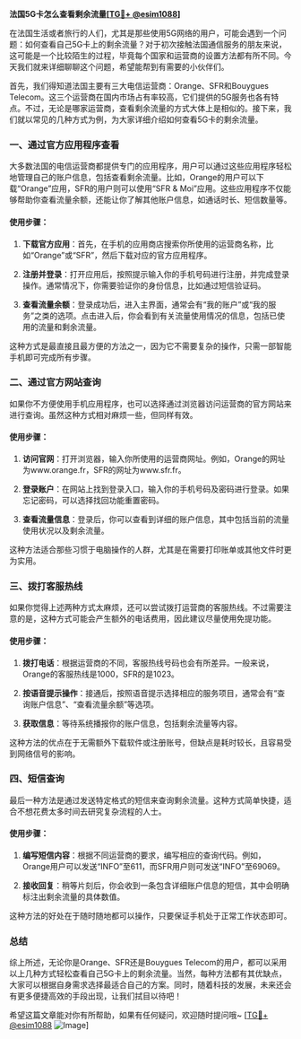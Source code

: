 **法国5G卡怎么查看剩余流量[[TG💪+ @esim1088](https://t.me/s/esim1088)]**

在法国生活或者旅行的人们，尤其是那些使用5G网络的用户，可能会遇到一个问题：如何查看自己5G卡上的剩余流量？对于初次接触法国通信服务的朋友来说，这可能是一个比较陌生的过程，毕竟每个国家和运营商的设置方法都有所不同。今天我们就来详细聊聊这个问题，希望能帮到有需要的小伙伴们。

首先，我们得知道法国主要有三大电信运营商：Orange、SFR和Bouygues Telecom。这三个运营商在国内市场占有率较高，它们提供的5G服务也各有特点。不过，无论是哪家运营商，查看剩余流量的方式大体上是相似的。接下来，我们就以常见的几种方式为例，为大家详细介绍如何查看5G卡的剩余流量。

### 一、通过官方应用程序查看

大多数法国的电信运营商都提供专门的应用程序，用户可以通过这些应用程序轻松地管理自己的账户信息，包括查看剩余流量。比如，Orange的用户可以下载“Orange”应用，SFR的用户则可以使用“SFR & Moi”应用。这些应用程序不仅能够帮助你查看流量余额，还能让你了解其他账户信息，如通话时长、短信数量等。

#### 使用步骤：

1. **下载官方应用**：首先，在手机的应用商店搜索你所使用的运营商名称，比如“Orange”或“SFR”，然后下载对应的官方应用程序。
   
2. **注册并登录**：打开应用后，按照提示输入你的手机号码进行注册，并完成登录操作。通常情况下，你需要验证你的身份信息，比如通过短信验证码。

3. **查看流量余额**：登录成功后，进入主界面，通常会有“我的账户”或“我的服务”之类的选项。点击进入后，你会看到有关流量使用情况的信息，包括已使用的流量和剩余流量。

这种方式是最直接且最方便的方法之一，因为它不需要复杂的操作，只需一部智能手机即可完成所有步骤。

### 二、通过官方网站查询

如果你不方便使用手机应用程序，也可以选择通过浏览器访问运营商的官方网站来进行查询。虽然这种方式相对麻烦一些，但同样有效。

#### 使用步骤：

1. **访问官网**：打开浏览器，输入你所使用的运营商网址。例如，Orange的网址为www.orange.fr，SFR的网址为www.sfr.fr。

2. **登录账户**：在网站上找到登录入口，输入你的手机号码及密码进行登录。如果忘记密码，可以选择找回功能重置密码。

3. **查看流量信息**：登录后，你可以查看到详细的账户信息，其中包括当前的流量使用状况以及剩余流量。

这种方法适合那些习惯于电脑操作的人群，尤其是在需要打印账单或其他文件时更为实用。

### 三、拨打客服热线

如果你觉得上述两种方式太麻烦，还可以尝试拨打运营商的客服热线。不过需要注意的是，这种方式可能会产生额外的电话费用，因此建议尽量使用免提功能。

#### 使用步骤：

1. **拨打电话**：根据运营商的不同，客服热线号码也会有所差异。一般来说，Orange的客服热线是1000，SFR的是1023。

2. **按语音提示操作**：接通后，按照语音提示选择相应的服务项目，通常会有“查询账户信息”、“查看流量余额”等选项。

3. **获取信息**：等待系统播报你的账户信息，包括剩余流量等内容。

这种方法的优点在于无需额外下载软件或注册账号，但缺点是耗时较长，且容易受到网络信号的影响。

### 四、短信查询

最后一种方法是通过发送特定格式的短信来查询剩余流量。这种方式简单快捷，适合不想花费太多时间去研究复杂流程的人士。

#### 使用步骤：

1. **编写短信内容**：根据不同运营商的要求，编写相应的查询代码。例如，Orange用户可以发送“INFO”至611，而SFR用户则可发送“INFO”至69069。

2. **接收回复**：稍等片刻后，你会收到一条包含详细账户信息的短信，其中会明确标注出剩余流量的具体数值。

这种方法的好处在于随时随地都可以操作，只要保证手机处于正常工作状态即可。

### 总结

综上所述，无论你是Orange、SFR还是Bouygues Telecom的用户，都可以采用以上几种方式轻松查看自己5G卡上的剩余流量。当然，每种方法都有其优缺点，大家可以根据自身需求选择最适合自己的方案。同时，随着科技的发展，未来还会有更多便捷高效的手段出现，让我们拭目以待吧！

希望这篇文章能对你有所帮助，如果有任何疑问，欢迎随时提问哦~ [[TG💪+ @esim1088](https://t.me/s/esim1088) ![Image](https://i.postimg.cc/4NQfJmqS/Snipaste-2025-05-13-00-14-12.png)]